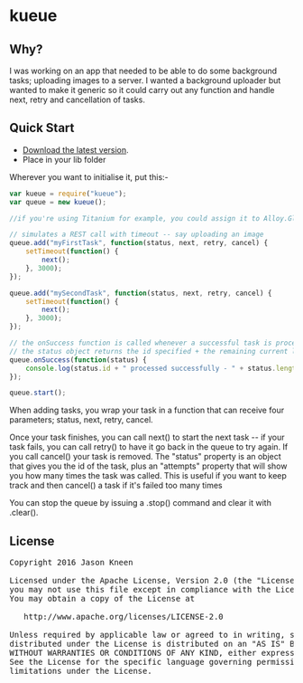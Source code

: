 # kueue

## Why?

I was working on an app that needed to be able to do some background tasks; uploading images to a server. I wanted a background uploader but wanted to make it generic so it could carry out any function and handle next, retry and cancellation of tasks.

## Quick Start
* [Download the latest version](https://github.com/jasonkneen/kueue/blob/master/kueue.js).
* Place in your lib folder

Wherever you want to initialise it, put this:-

```javascript
var kueue = require("kueue");
var queue = new kueue();

//if you're using Titanium for example, you could assign it to Alloy.Globals.queue

// simulates a REST call with timeout -- say uploading an image
queue.add("myFirstTask", function(status, next, retry, cancel) {
    setTimeout(function() {
        next();
    }, 3000);
});

queue.add("mySecondTask", function(status, next, retry, cancel) {
    setTimeout(function() {
        next();
    }, 3000);
});

// the onSuccess function is called whenever a successful task is processed
// the status object returns the id specified + the remaining current length
queue.onSuccess(function(status) {
    console.log(status.id + " processed successfully - " + status.length + " items left");
});

queue.start();
```
When adding tasks, you wrap your task in a function that can receive four parameters; status, next, retry, cancel.

Once your task finishes, you can call next() to start the next task -- if your task fails, you can call retry() to have it go back in the queue to try again. If you call cancel() your task is removed. The "status" property is an object that gives you the id of the task, plus an "attempts" property that will show you how many times the task was called. This is useful if you want to keep track and then cancel() a task if it's failed too many times

You can stop the queue by issuing a .stop() command and clear it with .clear().

## License

<pre>
Copyright 2016 Jason Kneen

Licensed under the Apache License, Version 2.0 (the "License");
you may not use this file except in compliance with the License.
You may obtain a copy of the License at

   http://www.apache.org/licenses/LICENSE-2.0

Unless required by applicable law or agreed to in writing, software
distributed under the License is distributed on an "AS IS" BASIS,
WITHOUT WARRANTIES OR CONDITIONS OF ANY KIND, either express or implied.
See the License for the specific language governing permissions and
limitations under the License.
</pre>
